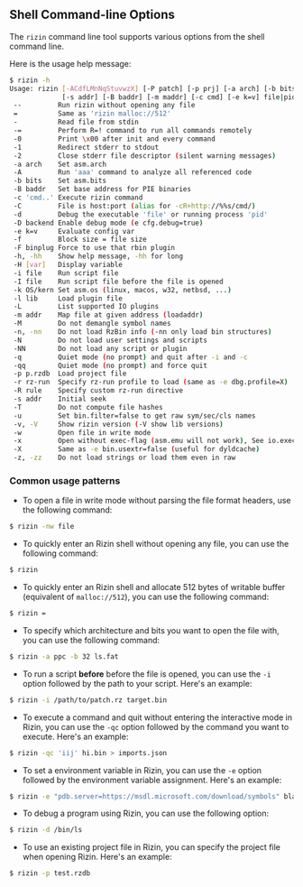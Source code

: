 ## Shell Command-line Options

The `rizin` command line tool supports various options from the shell command line.

Here is the usage help message:

```bash
$ rizin -h
Usage: rizin [-ACdfLMnNqStuvwzX] [-P patch] [-p prj] [-a arch] [-b bits] [-i file]
             [-s addr] [-B baddr] [-m maddr] [-c cmd] [-e k=v] file|pid|-|--|=
 --         Run rizin without opening any file
 =          Same as 'rizin malloc://512'
 -          Read file from stdin
 -=         Perform R=! command to run all commands remotely
 -0         Print \x00 after init and every command
 -1         Redirect stderr to stdout
 -2         Close stderr file descriptor (silent warning messages)
 -a arch    Set asm.arch
 -A         Run 'aaa' command to analyze all referenced code
 -b bits    Set asm.bits
 -B baddr   Set base address for PIE binaries
 -c 'cmd..' Execute rizin command
 -C         File is host:port (alias for -cR+http://%%s/cmd/)
 -d         Debug the executable 'file' or running process 'pid'
 -D backend Enable debug mode (e cfg.debug=true)
 -e k=v     Evaluate config var
 -f         Block size = file size
 -F binplug Force to use that rbin plugin
 -h, -hh    Show help message, -hh for long
 -H [var]   Display variable
 -i file    Run script file
 -I file    Run script file before the file is opened
 -k OS/kern Set asm.os (linux, macos, w32, netbsd, ...)
 -l lib     Load plugin file
 -L         List supported IO plugins
 -m addr    Map file at given address (loadaddr)
 -M         Do not demangle symbol names
 -n, -nn    Do not load RzBin info (-nn only load bin structures)
 -N         Do not load user settings and scripts
 -NN        Do not load any script or plugin
 -q         Quiet mode (no prompt) and quit after -i and -c
 -qq        Quiet mode (no prompt) and force quit
 -p p.rzdb  Load project file
 -r rz-run  Specify rz-run profile to load (same as -e dbg.profile=X)
 -R rule    Specify custom rz-run directive
 -s addr    Initial seek
 -T         Do not compute file hashes
 -u         Set bin.filter=false to get raw sym/sec/cls names
 -v, -V     Show rizin version (-V show lib versions)
 -w         Open file in write mode
 -x         Open without exec-flag (asm.emu will not work), See io.exec
 -X         Same as -e bin.usextr=false (useful for dyldcache)
 -z, -zz    Do not load strings or load them even in raw
```

### Common usage patterns

- To open a file in write mode without parsing the file format headers, use the following command:

```bash
$ rizin -nw file
```

- To quickly enter an Rizin shell without opening any file, you can use the following command:

```bash
$ rizin 
```

- To quickly enter an Rizin shell and allocate 512 bytes of writable buffer (equivalent of `malloc://512`), you can use the following command:

```bash
$ rizin = 
```

- To specify which architecture and bits you want to open the file with, you can use the following command:

```bash
$ rizin -a ppc -b 32 ls.fat
```

- To run a script **before** before the file is opened, you can use the `-i` option followed by the path to your script. Here's an example:

```bash
$ rizin -i /path/to/patch.rz target.bin
```

- To execute a command and quit without entering the interactive mode in Rizin, you can use the `-qc` option followed by the command you want to execute. Here's an example:

```bash
$ rizin -qc 'iij' hi.bin > imports.json
```

- To set a environment variable in Rizin, you can use the `-e` option followed by the environment variable assignment. Here's an example:

```bash
$ rizin -e "pdb.server=https://msdl.microsoft.com/download/symbols" blah.bin
```

- To debug a program using Rizin, you can use the following option:

```bash
$ rizin -d /bin/ls
```

- To use an existing project file in Rizin, you can specify the project file when opening Rizin. Here's an example:

```bash
$ rizin -p test.rzdb
```
